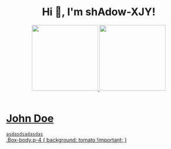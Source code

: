 <h1 align="center">Hi 👋, I'm shAdow-XJY!</h1>
<div align="center">
  <a href="https://github.com/shAdow-XJY">
  <img height="180em" src="https://github-readme-stats.vercel.app/api?username=shAdow-XJY&show_icons=true&theme=algolia&include_all_commits=true&count_private=true"/>
  <img height="180em" src="https://github-readme-stats.vercel.app/api/top-langs/?username=shAdow-XJY&layout=compact&langs_count=7&theme=algolia&hide=xslt,cmake,python,powershell,css,c,c#"/>
</div>
<br>
<!-- <div align ="center"> 
  <a href="https://www.instagram.com/isra_legend" target="_blank"><img src="https://img.shields.io/badge/-Instagram-%23333?style=for-the-badge&logo=instagram&logoColor=white" target="_blank"></a>
 <a href="https://www.facebook.com/israel.pinto.505/" target="_blank"><img src="https://img.shields.io/badge/Facebook-%23333?style=for-the-badge&logo=facebook&logoColor=white" target="_blank"></a> 
  <a href = "mailto:israelhurtarte@gmail.com"><img src="https://img.shields.io/badge/-Gmail-%23333?style=for-the-badge&logo=gmail&logoColor=white" target="_blank"></a>
  <a href="https://www.linkedin.com/in/israel-hurtarte-pinto-738245218" target="_blank"><img src="https://img.shields.io/badge/-LinkedIn-%23333?style=for-the-badge&logo=linkedin&logoColor=white" target="_blank"></a> 
</div> -->
<link rel="stylesheet" href="./style.css">
<div class="container">
    <div class="avatar"></div>
    <h1 class="name">John Doe</h1>
    <code>asdasdsadasdas</code>
</div>
.Box-body.p-4 {
    background: tomato !important;
}
